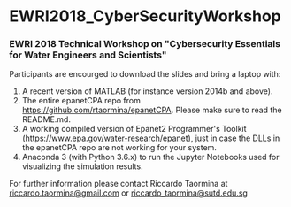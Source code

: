 # EWRI2018_CyberSecurityWorkshop

### EWRI 2018 Technical Workshop on "Cybersecurity Essentials for Water Engineers and Scientists"

Participants are encourged to download the slides and bring a laptop with:

1. A recent version of MATLAB (for instance version 2014b and above).
2. The entire epanetCPA repo from https://github.com/rtaormina/epanetCPA. Please make sure to read the README.md.
3. A working compiled version of Epanet2 Programmer's Toolkit (https://www.epa.gov/water-research/epanet), just in case the DLLs in the epanetCPA repo are not working for your system.
4. Anaconda 3 (with Python 3.6.x) to run the Jupyter Notebooks used for visualizing the simulation results.


For further information please contact Riccardo Taormina at riccardo.taormina@gmail.com or riccardo_taormina@sutd.edu.sg
